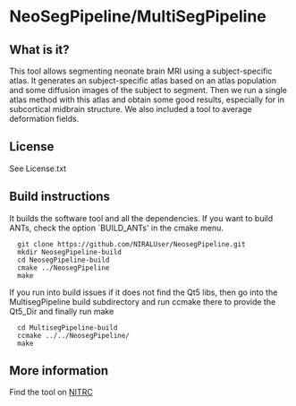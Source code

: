 # NeoSegPipeline/MultiSegPipeline

## What is it?

This tool allows segmenting neonate brain MRI using a subject-specific atlas. It generates an subject-specific atlas based on an atlas population and some diffusion images of the subject to segment. Then we run a single atlas method with this atlas and obtain some good results, especially for in subcortical midbrain structure. We also included a tool to average deformation fields.

## License

See License.txt


## Build instructions

It builds the software tool and all the dependencies. If you want to build ANTs, check the option `BUILD_ANTs' in the cmake menu. 

```
  git clone https://github.com/NIRALUser/NeosegPipeline.git
  mkdir NeosegPipeline-build
  cd NeosegPipeline-build
  cmake ../NeosegPipeline
  make
```

If you run into build issues if it does not find the Qt5 libs, then go into the MultisegPipeline build subdirectory and run ccmake there to provide the Qt5_Dir and finally run make
```
  cd MultisegPipeline-build
  ccmake ../../NeosegPipeline/
  make
```

## More information

Find the tool on [NITRC](http://www.nitrc.org/projects/neosegpipeline)

